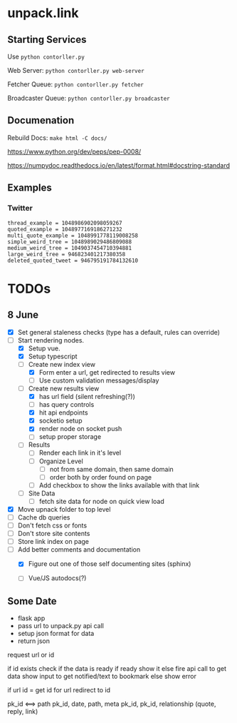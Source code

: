 # unpack.link

## Starting Services

Use `python contorller.py`

Web Server: `python contorller.py web-server`

Fetcher Queue: `python contorller.py fetcher`

Broadcaster Queue: `python contorller.py broadcaster`

## Documenation

Rebuild Docs: `make html -C docs/`

https://www.python.org/dev/peps/pep-0008/

https://numpydoc.readthedocs.io/en/latest/format.html#docstring-standard

## Examples
### Twitter
```
thread_example = 1048986902098059267
quoted_example = 1048977169186271232
multi_quote_example = 1048991778119008258
simple_weird_tree = 1048989029486809088
medium_weird_tree = 1049037454710394881
large_weird_tree = 946823401217380358
deleted_quoted_tweet = 946795191784132610
```

# TODOs

## 8 June
- [x] Set general staleness checks (type has a default, rules can override)
- [ ] Start rendering nodes.
    - [x] Setup vue.
    - [x] Setup typescript
    - [ ] Create new index view
        - [x] Form enter a url, get redirected to results view
        - [ ] Use custom validation messages/display
    - [ ] Create new results view
        - [x] has url field (silent refreshing(?))
        - [ ] has query controls
        - [x] hit api endpoints
        - [x] socketio setup
        - [x] render node on socket push
        - [ ] setup proper storage
    - [ ] Results
        - [ ] Render each link in it's level
        - [ ] Organize Level
            - [ ] not from same domain, then same domain
            - [ ] order both by order found on page
        - [ ] Add checkbox to show the links available with that link
    - [ ] Site Data
        - [ ] fetch site data for node on quick view load
- [x] Move upnack folder to top level
- [ ] Cache db queries
- [ ] Don't fetch css or fonts
- [ ] Don't store site contents
- [ ] Store link index on page
- [ ] Add better comments and documentation
    - [x] Figure out one of those self documenting sites (sphinx)
    - [ ] Vue/JS autodocs(?)


## Some Date
- flask app
- pass url to unpack.py api call
- setup json format for data
- return json


request url or id

if id exists
    check if the data is ready
    if ready
        show it
    else
        fire api call to get data
        show input to get notified/text to bookmark
else
    show error

if url
    id = get id for url
    redirect to id

pk_id <==> path
pk_id, date, path, meta
pk_id, pk_id, relationship (quote, reply, link)
